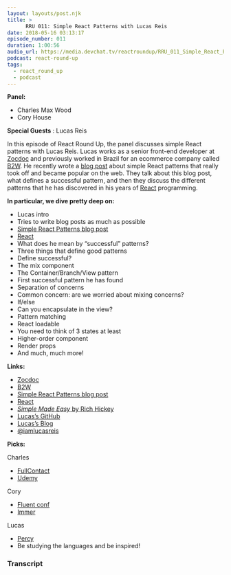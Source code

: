 ```yaml
---
layout: layouts/post.njk
title: >
      RRU 011: Simple React Patterns with Lucas Reis
date: 2018-05-16 03:13:17
episode_number: 011
duration: 1:00:56
audio_url: https://media.devchat.tv/reactroundup/RRU_011_Simple_React_Patterns_with_Lucas_Reis.mp3
podcast: react-round-up
tags: 
  - react_round_up
  - podcast
---
```


 **Panel:**

- Charles Max Wood
- Cory House

**Special Guests** : Lucas Reis

In this episode of React Round Up, the panel discusses simple React patterns with Lucas Reis. Lucas works as a senior front-end developer at [Zocdoc](https://www.zocdoc.com/) and previously worked in Brazil for an ecommerce company called [B2W](https://ri.b2w.digital/). He recently wrote a [blog post](https://lucasmreis.github.io/blog/simple-react-patterns/) about simple React patterns that really took off and became popular on the web. They talk about this blog post, what defines a successful pattern, and then they discuss the different patterns that he has discovered in his years of [React](https://reactjs.org/) programming.

**In particular, we dive pretty deep on:**

- Lucas intro
- Tries to write blog posts as much as possible
- [Simple React Patterns blog post](https://lucasmreis.github.io/blog/simple-react-patterns/)
- [React](https://reactjs.org/)
- What does he mean by “successful” patterns?
- Three things that define good patterns
- Define successful?
- The mix component
- The Container/Branch/View pattern 
- First successful pattern he has found
- Separation of concerns
- Common concern: are we worried about mixing concerns?
- If/else
- Can you encapsulate in the view?
- Pattern matching
- React loadable
- You need to think of 3 states at least
- Higher-order component
- Render props
- And much, much more!

**Links:**

- [Zocdoc](https://www.zocdoc.com/)
- [B2W](https://ri.b2w.digital/)
- [Simple React Patterns blog post](https://lucasmreis.github.io/blog/simple-react-patterns/)
- [React](https://reactjs.org/)
- [_Simple Made Easy_ by Rich Hickey](https://www.infoq.com/presentations/Simple-Made-Easy)
- [Lucas’s GitHub](https://github.com/lucasmreis)
- [Lucas’s Blog](http://lucasmreis.github.io/blog/)
- [@iamlucasreis](https://twitter.com/iamlucasreis)

**Picks:**

Charles

- [FullContact](https://www.fullcontact.com/)
- [Udemy](https://www.udemy.com/)

Cory

- [Fluent conf](https://conferences.oreilly.com/fluent/fl-ca)
- [Immer](https://github.com/mweststrate/immer)

Lucas

- [Percy](https://percy.io/)
- Be studying the languages and be inspired!


### Transcript


